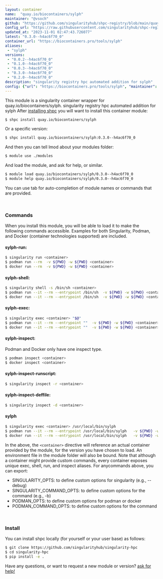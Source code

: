 ```yaml
---
layout: container
name:  "quay.io/biocontainers/sylph"
maintainer: "@vsoch"
github: "https://github.com/singularityhub/shpc-registry/blob/main/quay.io/biocontainers/sylph/container.yaml"
config_url: "https://raw.githubusercontent.com/singularityhub/shpc-registry/main/quay.io/biocontainers/sylph/container.yaml"
updated_at: "2023-11-01 02:47:43.726077"
latest: "0.3.0--h4ac6f70_0"
container_url: "https://biocontainers.pro/tools/sylph"
aliases:
 - "sylph"
versions:
 - "0.0.2--h4ac6f70_0"
 - "0.1.0--h4ac6f70_0"
 - "0.0.3--h4ac6f70_0"
 - "0.3.0--h4ac6f70_0"
 - "0.2.0--h4ac6f70_0"
description: "singularity registry hpc automated addition for sylph"
config: {"url": "https://biocontainers.pro/tools/sylph", "maintainer": "@vsoch", "description": "singularity registry hpc automated addition for sylph", "latest": {"0.3.0--h4ac6f70_0": "sha256:7d311510ed8d5bf26e1694784996714a7ac5e07fefed2d0f831c9b9322438c86"}, "tags": {"0.0.2--h4ac6f70_0": "sha256:e6fa763794572d58c513e5111e11c9950003ce74b35bb321a90b89c321acd37c", "0.1.0--h4ac6f70_0": "sha256:ec01e69564473eeef93ebc9298537799d0cc085eef512f11fcc3279657e8f566", "0.0.3--h4ac6f70_0": "sha256:56ca8c3397cba26b1b830de76fdadb70f46b05a3e27e7dcc64b8efb8e39955e9", "0.3.0--h4ac6f70_0": "sha256:7d311510ed8d5bf26e1694784996714a7ac5e07fefed2d0f831c9b9322438c86", "0.2.0--h4ac6f70_0": "sha256:cf3a0e01b61430b60ae1c024f5deaa9f616f1d5d31f279dc3425e36b5f62accc"}, "docker": "quay.io/biocontainers/sylph", "aliases": {"sylph": "/usr/local/bin/sylph"}}
---
```


This module is a singularity container wrapper for quay.io/biocontainers/sylph.
singularity registry hpc automated addition for sylph
After [installing shpc](#install) you will want to install this container module:


```bash
$ shpc install quay.io/biocontainers/sylph
```

Or a specific version:

```bash
$ shpc install quay.io/biocontainers/sylph:0.3.0--h4ac6f70_0
```

And then you can tell lmod about your modules folder:

```bash
$ module use ./modules
```

And load the module, and ask for help, or similar.

```bash
$ module load quay.io/biocontainers/sylph/0.3.0--h4ac6f70_0
$ module help quay.io/biocontainers/sylph/0.3.0--h4ac6f70_0
```

You can use tab for auto-completion of module names or commands that are provided.

<br>

### Commands

When you install this module, you will be able to load it to make the following commands accessible.
Examples for both Singularity, Podman, and Docker (container technologies supported) are included.

#### sylph-run:

```bash
$ singularity run <container>
$ podman run --rm  -v ${PWD} -w ${PWD} <container>
$ docker run --rm  -v ${PWD} -w ${PWD} <container>
```

#### sylph-shell:

```bash
$ singularity shell -s /bin/sh <container>
$ podman run --it --rm --entrypoint /bin/sh  -v ${PWD} -w ${PWD} <container>
$ docker run --it --rm --entrypoint /bin/sh  -v ${PWD} -w ${PWD} <container>
```

#### sylph-exec:

```bash
$ singularity exec <container> "$@"
$ podman run --it --rm --entrypoint ""  -v ${PWD} -w ${PWD} <container> "$@"
$ docker run --it --rm --entrypoint ""  -v ${PWD} -w ${PWD} <container> "$@"
```

#### sylph-inspect:

Podman and Docker only have one inspect type.

```bash
$ podman inspect <container>
$ docker inspect <container>
```

#### sylph-inspect-runscript:

```bash
$ singularity inspect -r <container>
```

#### sylph-inspect-deffile:

```bash
$ singularity inspect -d <container>
```


#### sylph

```bash
$ singularity exec <container> /usr/local/bin/sylph
$ podman run --it --rm --entrypoint /usr/local/bin/sylph   -v ${PWD} -w ${PWD} <container> -c " $@"
$ docker run --it --rm --entrypoint /usr/local/bin/sylph   -v ${PWD} -w ${PWD} <container> -c " $@"
```



In the above, the `<container>` directive will reference an actual container provided
by the module, for the version you have chosen to load. An environment file in the
module folder will also be bound. Note that although a container
might provide custom commands, every container exposes unique exec, shell, run, and
inspect aliases. For anycommands above, you can export:

 - SINGULARITY_OPTS: to define custom options for singularity (e.g., --debug)
 - SINGULARITY_COMMAND_OPTS: to define custom options for the command (e.g., -b)
 - PODMAN_OPTS: to define custom options for podman or docker
 - PODMAN_COMMAND_OPTS: to define custom options for the command

<br>

### Install

You can install shpc locally (for yourself or your user base) as follows:

```bash
$ git clone https://github.com/singularityhub/singularity-hpc
$ cd singularity-hpc
$ pip install -e .
```

Have any questions, or want to request a new module or version? [ask for help!](https://github.com/singularityhub/singularity-hpc/issues)